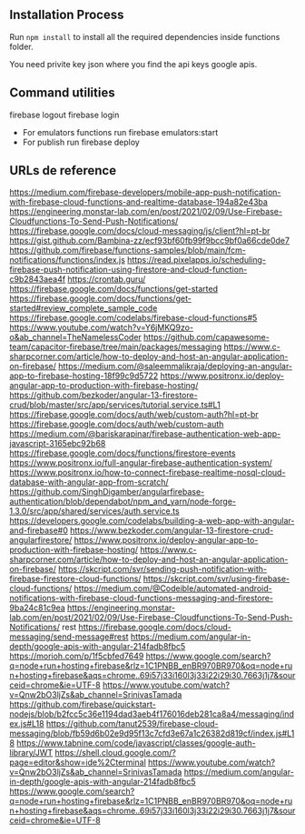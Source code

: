 ## Installation Process
Run `npm install` to install all the required dependencies inside functions folder.

You need privite key json where you find the api keys google apis.

## Command utilities
firebase logout
firebase login
- For emulators functions run
firebase emulators:start
- For publish run 
firebase deploy


## URLs de reference

https://medium.com/firebase-developers/mobile-app-push-notification-with-firebase-cloud-functions-and-realtime-database-194a82e43ba
https://engineering.monstar-lab.com/en/post/2021/02/09/Use-Firebase-Cloudfunctions-To-Send-Push-Notifications/
https://firebase.google.com/docs/cloud-messaging/js/client?hl=pt-br
https://gist.github.com/Bambina-zz/ecf93bf60fb99f9bcc9bf0a66cde0de7
https://github.com/firebase/functions-samples/blob/main/fcm-notifications/functions/index.js
https://read.pixelapps.io/scheduling-firebase-push-notification-using-firestore-and-cloud-function-c9b2843aea4f
https://crontab.guru/
https://firebase.google.com/docs/functions/get-started
https://firebase.google.com/docs/functions/get-started#review_complete_sample_code
https://firebase.google.com/codelabs/firebase-cloud-functions#5
https://www.youtube.com/watch?v=Y6jMKQ9zo-o&ab_channel=TheNamelessCoder
https://github.com/capawesome-team/capacitor-firebase/tree/main/packages/messaging
https://www.c-sharpcorner.com/article/how-to-deploy-and-host-an-angular-application-on-firebase/
https://medium.com/@saleemmalikraja/deploying-an-angular-app-to-firebase-hosting-18f99c9d5722
https://www.positronx.io/deploy-angular-app-to-production-with-firebase-hosting/
https://github.com/bezkoder/angular-13-firestore-crud/blob/master/src/app/services/tutorial.service.ts#L1
https://firebase.google.com/docs/auth/web/custom-auth?hl=pt-br
https://firebase.google.com/docs/auth/web/custom-auth
https://medium.com/@bariskarapinar/firebase-authentication-web-app-javascript-3165ebc92b68
https://firebase.google.com/docs/functions/firestore-events
https://www.positronx.io/full-angular-firebase-authentication-system/
https://www.positronx.io/how-to-connect-firebase-realtime-nosql-cloud-database-with-angular-app-from-scratch/
https://github.com/SinghDigamber/angularfirebase-authentication/blob/dependabot/npm_and_yarn/node-forge-1.3.0/src/app/shared/services/auth.service.ts
https://developers.google.com/codelabs/building-a-web-app-with-angular-and-firebase#0
https://www.bezkoder.com/angular-13-firestore-crud-angularfirestore/
https://www.positronx.io/deploy-angular-app-to-production-with-firebase-hosting/
https://www.c-sharpcorner.com/article/how-to-deploy-and-host-an-angular-application-on-firebase/
https://skcript.com/svr/sending-push-notification-with-firebase-firestore-cloud-functions/
https://skcript.com/svr/using-firebase-cloud-functions/
https://medium.com/@Codeible/automated-android-notifications-with-firebase-cloud-functions-messaging-and-firestore-9ba24c81c9ea
https://engineering.monstar-lab.com/en/post/2021/02/09/Use-Firebase-Cloudfunctions-To-Send-Push-Notifications/
rest
https://firebase.google.com/docs/cloud-messaging/send-message#rest
https://medium.com/angular-in-depth/google-apis-with-angular-214fadb8fbc5
https://morioh.com/p/1f5cbfed7649
https://www.google.com/search?q=node+run+hosting+firebase&rlz=1C1PNBB_enBR970BR970&oq=node+run+hosting+firebase&aqs=chrome..69i57j33i160l3j33i22i29i30.7663j1j7&sourceid=chrome&ie=UTF-8
https://www.youtube.com/watch?v=Qnw2bO3ljZs&ab_channel=SrinivasTamada
https://github.com/firebase/quickstart-nodejs/blob/b2fcc5c36e1194dad3aeb4f176016deb281ca8a4/messaging/index.js#L18
https://github.com/tanut2539/firebase-cloud-messaging/blob/fb59d6b02e9d95f13c7cfd3e67a1c26382d819cf/index.js#L18
https://www.tabnine.com/code/javascript/classes/google-auth-library/JWT
https://shell.cloud.google.com/?page=editor&show=ide%2Cterminal
https://www.youtube.com/watch?v=Qnw2bO3ljZs&ab_channel=SrinivasTamada
https://medium.com/angular-in-depth/google-apis-with-angular-214fadb8fbc5
https://www.google.com/search?q=node+run+hosting+firebase&rlz=1C1PNBB_enBR970BR970&oq=node+run+hosting+firebase&aqs=chrome..69i57j33i160l3j33i22i29i30.7663j1j7&sourceid=chrome&ie=UTF-8
